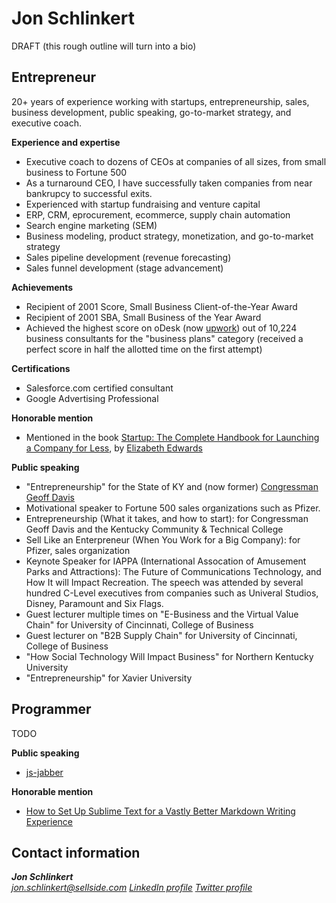 # Jon Schlinkert

DRAFT (this rough outline will turn into a bio)

## Entrepreneur 

20+ years of experience working with startups, entrepreneurship, sales, business development, public speaking, go-to-market strategy, and executive coach.

**Experience and expertise**

- Executive coach to dozens of CEOs at companies of all sizes, from small business to Fortune 500
- As a turnaround CEO, I have successfully taken companies from near bankrupcy to successful exits.
- Experienced with startup fundraising and venture capital
- ERP, CRM, eprocurement, ecommerce, supply chain automation
- Search engine marketing (SEM)
- Business modeling, product strategy, monetization, and go-to-market strategy
- Sales pipeline development (revenue forecasting)
- Sales funnel development (stage advancement)

**Achievements**

- Recipient of 2001 Score, Small Business Client-of-the-Year Award
- Recipient of 2001 SBA, Small Business of the Year Award
- Achieved the highest score on oDesk (now [upwork](https://www.upwork.com/)) out of 10,224 business consultants for the "business plans"​ category (received a perfect score in half the allotted time on the first attempt)

**Certifications**

* Salesforce.com certified consultant
* Google Advertising Professional

**Honorable mention**

- Mentioned in the book [Startup: The Complete Handbook for Launching a Company for Less](https://www.amazon.com/Startup-Complete-Handbook-Launching-Company-ebook/dp/B004MME7HE/ref=sr_1_1?ie=UTF8&qid=1477789682&sr=8-1&keywords=elizabeth+edwards+startup), by [Elizabeth Edwards](https://www.amazon.com/Elizabeth-Edwards/e/B004I2F574/ref=dp_byline_cont_ebooks_1)

**Public speaking**

- "Entrepreneurship" for the State of KY and (now former) [Congressman Geoff Davis](https://en.wikipedia.org/wiki/Geoff_Davis)
- Motivational speaker to Fortune 500 sales organizations such as Pfizer.
- Entrepreneurship (What it takes, and how to start): for Congressman Geoff Davis and the Kentucky Community & Technical College
- Sell Like an Enterpreneur (When You Work for a Big Company): for Pfizer, sales organization
- Keynote Speaker for IAPPA (International Assocation of Amusement Parks and Attractions): The Future of Communications Technology, and How It will Impact Recreation. The speech was attended by several hundred C-Level executives from companies such as Univeral Studios, Disney, Paramount and Six Flags.
- Guest lecturer multiple times on "E-Business and the Virtual Value Chain" for University of Cincinnati, College of Business 
- Guest lecturer on "B2B Supply Chain" for University of Cincinnati, College of Business
- "How Social Technology Will Impact Business" for Northern Kentucky University
- "Entrepreneurship" for Xavier University

## Programmer

TODO

**Public speaking**

- [js-jabber](https://devchat.tv/js-jabber/098-jsj-assemble-io-with-brian-woodward-and-jon-schlinkert)

**Honorable mention**

- [How to Set Up Sublime Text for a Vastly Better Markdown Writing Experience](https://blog.mariusschulz.com/2014/12/16/how-to-set-up-sublime-text-for-a-vastly-better-markdown-writing-experience)

## Contact information

<address>
  <strong>Jon Schlinkert</strong><br>
  <a href="mailto:#">jon.schlinkert@sellside.com</a>
  <a href="https://www.linkedin.com/in/jonschlinkert">LinkedIn profile</a>
  <a href="https://twitter.com/jonschlinkert">Twitter profile</a>
</address>
